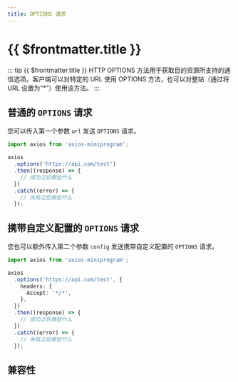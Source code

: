 ```yaml
---
title: OPTIONS 请求
---
```


# {{ $frontmatter.title }}

::: tip {{ $frontmatter.title }}
HTTP OPTIONS 方法用于获取目的资源所支持的通信选项。客户端可以对特定的 URL 使用 OPTIONS 方法，也可以对整站（通过将 URL 设置为“\*”）使用该方法。
:::

## 普通的 `OPTIONS` 请求

您可以传入第一个参数 `url` 发送 `OPTIONS` 请求。

```ts
import axios from 'axios-miniprogram';

axios
  .options('https://api.com/test')
  .then((response) => {
    // 成功之后做些什么
  })
  .catch((error) => {
    // 失败之后做些什么
  });
```

## 携带自定义配置的 `OPTIONS` 请求

您也可以额外传入第二个参数 `config` 发送携带自定义配置的 `OPTIONS` 请求。

```ts
import axios from 'axios-miniprogram';

axios
  .options('https://api.com/test', {
    headers: {
      Accept: '*/*',
    },
  })
  .then((response) => {
    // 成功之后做些什么
  })
  .catch((error) => {
    // 失败之后做些什么
  });
```

## 兼容性

<VPCompatibility wx swan tt='1.0.0' qq tt2 />

